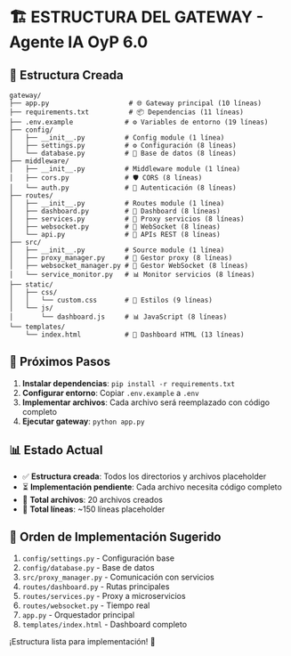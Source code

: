 # 🏗️ ESTRUCTURA DEL GATEWAY - Agente IA OyP 6.0

## 📁 Estructura Creada

```
gateway/
├── app.py                    # 🌐 Gateway principal (10 líneas)
├── requirements.txt          # 📦 Dependencias (11 líneas)
├── .env.example             # ⚙️ Variables de entorno (19 líneas)
├── config/
│   ├── __init__.py          # Config module (1 línea)
│   ├── settings.py          # ⚙️ Configuración (8 líneas)
│   └── database.py          # 💾 Base de datos (8 líneas)
├── middleware/
│   ├── __init__.py          # Middleware module (1 línea)
│   ├── cors.py              # 🛡️ CORS (8 líneas)
│   └── auth.py              # 🔐 Autenticación (8 líneas)
├── routes/
│   ├── __init__.py          # Routes module (1 línea)
│   ├── dashboard.py         # 📱 Dashboard (8 líneas)
│   ├── services.py          # 🔄 Proxy servicios (8 líneas)
│   ├── websocket.py         # 📡 WebSocket (8 líneas)
│   └── api.py               # 🚀 APIs REST (8 líneas)
├── src/
│   ├── __init__.py          # Source module (1 línea)
│   ├── proxy_manager.py     # 🔗 Gestor proxy (8 líneas)
│   ├── websocket_manager.py # 📡 Gestor WebSocket (8 líneas)
│   └── service_monitor.py   # 📊 Monitor servicios (8 líneas)
├── static/
│   ├── css/
│   │   └── custom.css       # 🎨 Estilos (9 líneas)
│   └── js/
│       └── dashboard.js     # 📊 JavaScript (8 líneas)
└── templates/
    └── index.html           # 📱 Dashboard HTML (13 líneas)
```

## 🎯 Próximos Pasos

1. **Instalar dependencias**: `pip install -r requirements.txt`
2. **Configurar entorno**: Copiar `.env.example` a `.env`
3. **Implementar archivos**: Cada archivo será reemplazado con código completo
4. **Ejecutar gateway**: `python app.py`

## 📊 Estado Actual

- ✅ **Estructura creada**: Todos los directorios y archivos placeholder
- ⏳ **Implementación pendiente**: Cada archivo necesita código completo
- 🎯 **Total archivos**: 20 archivos creados
- 📏 **Total líneas**: ~150 líneas placeholder

## 🚀 Orden de Implementación Sugerido

1. `config/settings.py` - Configuración base
2. `config/database.py` - Base de datos
3. `src/proxy_manager.py` - Comunicación con servicios
4. `routes/dashboard.py` - Rutas principales
5. `routes/services.py` - Proxy a microservicios
6. `routes/websocket.py` - Tiempo real
7. `app.py` - Orquestador principal
8. `templates/index.html` - Dashboard completo

¡Estructura lista para implementación! 🎉
